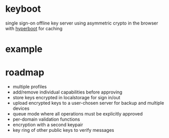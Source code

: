 # keyboot

single sign-on offline key server using asymmetric crypto
in the browser with [hyperboot](http://hyperboot.org) for caching

# example

# roadmap

* multiple profiles
* add/remove individual capabilities before approving
* store keys encrypted in localstorage for sign in/out
* upload encrypted keys to a user-chosen server for backup and multiple devices
* queue mode where all operations must be explicitly approved
* per-domain validation functions
* encryption with a second keypair
* key ring of other public keys to verify messages
